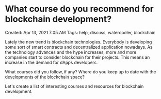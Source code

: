 # What course do you recommend for blockchain development?

Created: Apr 13, 2021 7:05 AM
Tags: help, discuss, watercooler, blockchain

Lately the new trend is blockchain technologies. Everybody is developing some sort of smart contracts and decentralized application nowadays. As the technology advances and the hype increases, more and more companies start to consider blockchain for their projects. This means an increase in the demand for dApps developers.

What courses did you follow, if any? Where do you keep up to date with the developments of the blockchain space?

Let's create a list of interesting courses and resources for blockchain development.


